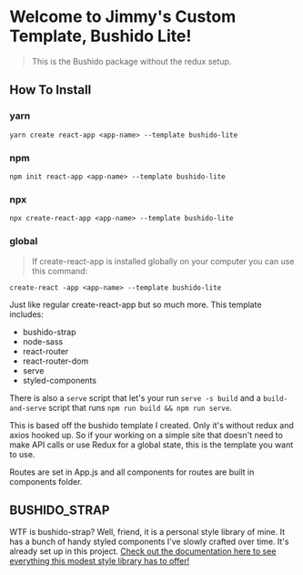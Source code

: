 # Welcome to Jimmy's Custom Template, Bushido Lite!

> This is the Bushido package without the redux setup.

## How To Install

### yarn

`yarn create react-app <app-name> --template bushido-lite`

### npm

`npm init react-app <app-name> --template bushido-lite`

### npx

`npx create-react-app <app-name> --template bushido-lite`

### global

> If create-react-app is installed globally on your computer you can use this command:

`create-react -app <app-name> --template bushido-lite`

Just like regular create-react-app but so much more. This template includes:

- bushido-strap
- node-sass
- react-router
- react-router-dom
- serve
- styled-components

There is also a `serve` script that let's your run `serve -s build` and a `build-and-serve` script that runs `npm run build && npm run serve`.

This is based off the bushido template I created. Only it's without redux and axios hooked up. So if your working on a simple site that doesn't need to make API calls or use Redux for a global state, this is the template you want to use.

Routes are set in App.js and all components for routes are built in components folder.

## BUSHIDO_STRAP

WTF is bushido-strap? Well, friend, it is a personal style library of mine. It has a bunch of handy styled components I've slowly crafted over time. It's already set up in this project. [Check out the documentation here to see everything this modest style library has to offer!](https://www.npmjs.com/package/bushido-strap)
